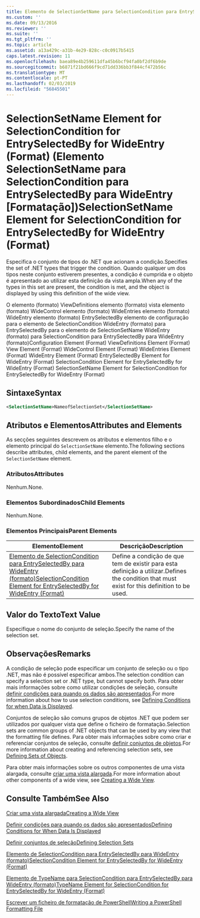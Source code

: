 ```yaml
---
title: Elemento de SelectionSetName para SelectionCondition para EntrySelectedBy para WideEntry (formato) | Documentos da Microsoft
ms.custom: ''
ms.date: 09/13/2016
ms.reviewer: ''
ms.suite: ''
ms.tgt_pltfrm: ''
ms.topic: article
ms.assetid: a13a429c-a31b-4e29-828c-c0c0917b5415
caps.latest.revision: 11
ms.openlocfilehash: baea89e4b259611dfa45b6bcf94fa0bf2df6b9de
ms.sourcegitcommit: b6871f21bd666f9cd71dd336bb3f844cf472b56c
ms.translationtype: MT
ms.contentlocale: pt-PT
ms.lasthandoff: 02/03/2019
ms.locfileid: "56845501"
---
```

# <a name="selectionsetname-element-for-selectioncondition-for-entryselectedby-for-wideentry-format"></a><span data-ttu-id="131bf-102">SelectionSetName Element for SelectionCondition for EntrySelectedBy for WideEntry (Format) (Elemento SelectionSetName para SelectionCondition para EntrySelectedBy para WideEntry [Formatação])</span><span class="sxs-lookup"><span data-stu-id="131bf-102">SelectionSetName Element for SelectionCondition for EntrySelectedBy for WideEntry (Format)</span></span>

<span data-ttu-id="131bf-103">Especifica o conjunto de tipos do .NET que acionam a condição.</span><span class="sxs-lookup"><span data-stu-id="131bf-103">Specifies the set of .NET types that trigger the condition.</span></span> <span data-ttu-id="131bf-104">Quando qualquer um dos tipos neste conjunto estiverem presentes, a condição é cumprida e o objeto é apresentado ao utilizar esta definição da vista ampla.</span><span class="sxs-lookup"><span data-stu-id="131bf-104">When any of the types in this set are present, the condition is met, and the object is displayed by using this definition of the wide view.</span></span>

<span data-ttu-id="131bf-105">O elemento (formato) ViewDefinitions elemento (formato) vista elemento (formato) WideControl elemento (formato) WideEntries elemento (formato) WideEntry elemento (formato) EntrySelectedBy elemento de configuração para o elemento de SelectionCondition WideEntry (formato) para EntrySelectedBy para o elemento de SelectionSetName WideEntry (formato) para SelectionCondition para EntrySelectedBy para WideEntry (formato)</span><span class="sxs-lookup"><span data-stu-id="131bf-105">Configuration Element (Format) ViewDefinitions Element (Format) View Element (Format) WideControl Element (Format) WideEntries Element (Format) WideEntry Element (Format) EntrySelectedBy Element for WideEntry (Format) SelectionCondition Element for EntrySelectedBy for WideEntry (Format) SelectionSetName Element for SelectionCondition for EntrySelectedBy for WideEntry (Format)</span></span>

## <a name="syntax"></a><span data-ttu-id="131bf-106">Sintaxe</span><span class="sxs-lookup"><span data-stu-id="131bf-106">Syntax</span></span>

```xml
<SelectionSetName>NameofSelectionSet</SelectionSetName>
```

## <a name="attributes-and-elements"></a><span data-ttu-id="131bf-107">Atributos e Elementos</span><span class="sxs-lookup"><span data-stu-id="131bf-107">Attributes and Elements</span></span>

<span data-ttu-id="131bf-108">As secções seguintes descrevem os atributos e elementos filho e o elemento principal do `SelectionSetName` elemento.</span><span class="sxs-lookup"><span data-stu-id="131bf-108">The following sections describe attributes, child elements, and the parent element of the `SelectionSetName` element.</span></span>

### <a name="attributes"></a><span data-ttu-id="131bf-109">Atributos</span><span class="sxs-lookup"><span data-stu-id="131bf-109">Attributes</span></span>

<span data-ttu-id="131bf-110">Nenhum.</span><span class="sxs-lookup"><span data-stu-id="131bf-110">None.</span></span>

### <a name="child-elements"></a><span data-ttu-id="131bf-111">Elementos Subordinados</span><span class="sxs-lookup"><span data-stu-id="131bf-111">Child Elements</span></span>

<span data-ttu-id="131bf-112">Nenhum.</span><span class="sxs-lookup"><span data-stu-id="131bf-112">None.</span></span>

### <a name="parent-elements"></a><span data-ttu-id="131bf-113">Elementos Principais</span><span class="sxs-lookup"><span data-stu-id="131bf-113">Parent Elements</span></span>

|<span data-ttu-id="131bf-114">Elemento</span><span class="sxs-lookup"><span data-stu-id="131bf-114">Element</span></span>|<span data-ttu-id="131bf-115">Descrição</span><span class="sxs-lookup"><span data-stu-id="131bf-115">Description</span></span>|
|-------------|-----------------|
|[<span data-ttu-id="131bf-116">Elemento de SelectionCondition para EntrySelectedBy para WideEntry (formato)</span><span class="sxs-lookup"><span data-stu-id="131bf-116">SelectionCondition Element for EntrySelectedBy for WideEntry (Format)</span></span>](./selectioncondition-element-for-entryselectedby-for-widecontrol-format.md)|<span data-ttu-id="131bf-117">Define a condição de que tem de existir para esta definição a utilizar.</span><span class="sxs-lookup"><span data-stu-id="131bf-117">Defines the condition that must exist for this definition to be used.</span></span>|

## <a name="text-value"></a><span data-ttu-id="131bf-118">Valor do Texto</span><span class="sxs-lookup"><span data-stu-id="131bf-118">Text Value</span></span>

<span data-ttu-id="131bf-119">Especifique o nome do conjunto de seleção.</span><span class="sxs-lookup"><span data-stu-id="131bf-119">Specify the name of the selection set.</span></span>

## <a name="remarks"></a><span data-ttu-id="131bf-120">Observações</span><span class="sxs-lookup"><span data-stu-id="131bf-120">Remarks</span></span>

<span data-ttu-id="131bf-121">A condição de seleção pode especificar um conjunto de seleção ou o tipo .NET, mas não é possível especificar ambos.</span><span class="sxs-lookup"><span data-stu-id="131bf-121">The selection condition can specify a selection set or .NET type, but cannot specify both.</span></span> <span data-ttu-id="131bf-122">Para obter mais informações sobre como utilizar condições de seleção, consulte [definir condições para quando os dados são apresentados](./defining-conditions-for-displaying-data.md).</span><span class="sxs-lookup"><span data-stu-id="131bf-122">For more information about how to use selection conditions, see [Defining Conditions for when Data is Displayed](./defining-conditions-for-displaying-data.md).</span></span>

<span data-ttu-id="131bf-123">Conjuntos de seleção são comuns grupos de objetos .NET que podem ser utilizados por qualquer vista que define o ficheiro de formatação.</span><span class="sxs-lookup"><span data-stu-id="131bf-123">Selection sets are common groups of .NET objects that can be used by any view that the formatting file defines.</span></span> <span data-ttu-id="131bf-124">Para obter mais informações sobre como criar e referenciar conjuntos de seleção, consulte [definir conjuntos de objetos](./defining-selection-sets.md).</span><span class="sxs-lookup"><span data-stu-id="131bf-124">For more information about creating and referencing selection sets, see [Defining Sets of Objects](./defining-selection-sets.md).</span></span>

<span data-ttu-id="131bf-125">Para obter mais informações sobre os outros componentes de uma vista alargada, consulte [criar uma vista alargada](./creating-a-wide-view.md).</span><span class="sxs-lookup"><span data-stu-id="131bf-125">For more information about other components of a wide view, see [Creating a Wide View](./creating-a-wide-view.md).</span></span>

## <a name="see-also"></a><span data-ttu-id="131bf-126">Consulte Também</span><span class="sxs-lookup"><span data-stu-id="131bf-126">See Also</span></span>

[<span data-ttu-id="131bf-127">Criar uma vista alargada</span><span class="sxs-lookup"><span data-stu-id="131bf-127">Creating a Wide View</span></span>](./creating-a-wide-view.md)

[<span data-ttu-id="131bf-128">Definir condições para quando os dados são apresentados</span><span class="sxs-lookup"><span data-stu-id="131bf-128">Defining Conditions for When Data Is Displayed</span></span>](./defining-conditions-for-displaying-data.md)

[<span data-ttu-id="131bf-129">Definir conjuntos de seleção</span><span class="sxs-lookup"><span data-stu-id="131bf-129">Defining Selection Sets</span></span>](./defining-selection-sets.md)

[<span data-ttu-id="131bf-130">Elemento de SelectionCondition para EntrySelectedBy para WideEntry (formato)</span><span class="sxs-lookup"><span data-stu-id="131bf-130">SelectionCondition Element for EntrySelectedBy for WideEntry (Format)</span></span>](./selectioncondition-element-for-entryselectedby-for-widecontrol-format.md)

[<span data-ttu-id="131bf-131">Elemento de TypeName para SelectionCondition para EntrySelectedBy para WideEntry (formato)</span><span class="sxs-lookup"><span data-stu-id="131bf-131">TypeName Element for SelectionCondition for EntrySelectedBy for WideEntry (Format)</span></span>](./typename-element-for-selectioncondition-for-entryselectedby-for-widecontrol-format.md)

[<span data-ttu-id="131bf-132">Escrever um ficheiro de formatação de PowerShell</span><span class="sxs-lookup"><span data-stu-id="131bf-132">Writing a PowerShell Formatting File</span></span>](./writing-a-powershell-formatting-file.md)
